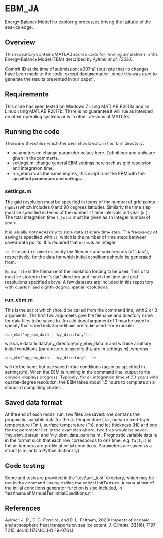 # EBM_JA
Energy-Balance Model for exploring processes driving the latitude of the sea-ice edge.

## Overview
This repository contains MATLAB source code for running simulations in the Energy-Balance Model (EBM) described by _Aylmer et al. (2020)_.

Commit ID at the time of submission: a007fa1 (but note that no changes have been made to the code, except documentation, since this was used to generate the results presented in our paper).

## Requirements
This code has been tested on Windows 7 using MATLAB R2018a and on Linux using MATLAB R2017b. There is no guarantee it will run as intended on other operating systems or with other versions of MATLAB.

## Running the code
There are three files which the user should edit, in the 'bin' directory:
- parameters.m: change parameter values here. Definitions and units are given in the comments.
- settings.m: change general EBM settings here such as grid resolution and integration time.
- run_ebm.m: as the name implies, this script runs the EBM with the specified parameters and settings.

### settings.m
The grid resolution must be specified in terms of the number of grid points (`nphi`) (which includes 0 and 90 degrees latitude). Similarly the time step must be specified in terms of the number of time intervals in 1 year (`nt`) . The total integration time `t_total` must be given as an integer number of years.

It is usually not necessary to save data at every time step. The frequency of saving is specified with `ns`, which is the number of time steps between saved-data points. It is required that `nt/ns` is an integer.

`ic_file` and `ic_subdir` specify the filename and subdirectory (of 'data'), respectively, for the data for which initial conditions should be generated from.

`Sdata_file` is the filename of the insolation forcing to be used. This data must be stored in the 'solar' directory and match the time and grid resolutions specified above. A few datasets are included in this repository with quarter- and eighth-degree spatial resolutions.  

### run_ebm.m

This is the script which should be called from the command line, with 2 or 3 arguments. The first two arguments give the filename and directory name for data files to be saved to. An additional argument of 1 may be used to specify that saved initial conditions are to be used. For example:

`run_ebm('my_ebm_data', 'my_directory');`

will save data to data\my_directory\my_ebm_data.m and will use arbitrary initial conditions (parameters to specify this are in settings.m), whereas

`run_ebm('my_ebm_data', 'my_directory', 1);`

will do the same but use saved initial conditions (again as specified in settings.m). When the EBM is running in the command line, output to the console displays progress. Typically, for an integration time of 30 years with quarter-degree resolution, the EBM takes about 1.5 hours to complete on a standard computing cluster.


## Saved data format
At the end of each model run, two files are saved: one contains the prognostic-variable data for the air temperature (Ta), ocean mixed-layer temperature (Tml), surface temperature (Ts), and ice thickness (Hi) and one for the parameter list. In the examples above, two files would be saved: 'my_ebm_data.m' and 'my_ebm_data_params.m'.
Prognostic variable data is in the format such that each row corresponds to one time, e.g. `Ta(1,:)` is the air temperature profile at initial conditions. Parameters are saved as a struct (similar to a Python dictionary).

## Code testing
Some unit tests are provided in the 'test\unit_test' directory, which may be run in the command line by calling the script UnitTests.m. A manual test of the initial conditions generator function is also included, in 'test\manual\ManualTestInitialConditions.m'.

## References
Aylmer, J. R., D. G. Ferreira, and D. L. Feltham, 2020: Impacts of oceanic and atmospheric heat transports on sea ice extent. _J. Climate_, __33__(16), 7197–7215, doi:10.1175/JCLI-D-19-0761.1
